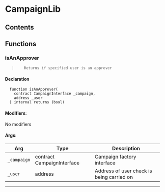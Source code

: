 # CampaignLib





## Contents
<!-- START doctoc -->
<!-- END doctoc -->




## Functions

### isAnApprover
>        Returns if specified user is an approver


#### Declaration
```solidity
  function isAnApprover(
    contract CampaignInterface _campaign,
    address _user
  ) internal returns (bool)
```

#### Modifiers:
No modifiers

#### Args:
| Arg | Type | Description |
| --- | --- | --- |
|`_campaign` | contract CampaignInterface |    Campaign factory interface
|`_user` | address |        Address of user check is being carried on
---  



